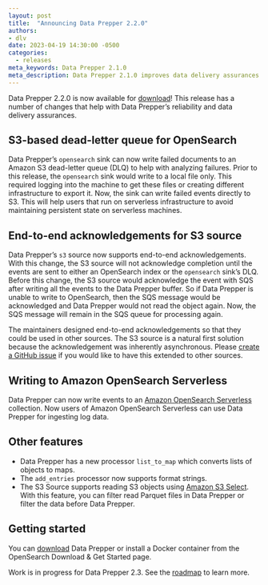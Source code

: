 ```yaml
---
layout: post
title:  "Announcing Data Prepper 2.2.0"
authors:
- dlv
date: 2023-04-19 14:30:00 -0500
categories:
  - releases
meta_keywords: Data Prepper 2.1.0
meta_description: Data Prepper 2.1.0 improves data delivery assurances with end-to-end acknowledgements and an S3 DLQ.
---
```


Data Prepper 2.2.0 is now available for [download](https://opensearch.org/downloads.html#data-prepper)!
This release has a number of changes that help with Data Prepper’s reliability and data delivery assurances.

## S3-based dead-letter queue for OpenSearch

Data Prepper’s `opensearch` sink can now write failed documents to an Amazon S3 dead-letter queue (DLQ) to help with analyzing failures. 
Prior to this release, the `opensearch` sink would write to a local file only. 
This required logging into the machine to get these files or creating different infrastructure to export it. 
Now, the sink can write failed events directly to S3. 
This will help users that run on serverless infrastructure to avoid maintaining persistent state on serverless machines.

## End-to-end acknowledgements for S3 source

Data Prepper’s `s3` source now supports end-to-end acknowledgements. 
With this change, the S3 source will not acknowledge completion until the events are sent to either an OpenSearch index or the `opensearch` sink’s DLQ. 
Before this change, the S3 source would acknowledge the event with SQS after writing all the events to the Data Prepper buffer. 
So if Data Prepper is unable to write to OpenSearch, then the SQS message would be acknowledged and Data Prepper would not read the object again. 
Now, the SQS message will remain in the SQS queue for processing again.

The maintainers designed end-to-end acknowledgements so that they could be used in other sources.
The S3 source is a natural first solution because the acknowledgement was inherently asynchronous.
Please [create a GitHub issue](https://github.com/opensearch-project/data-prepper/issues/new/choose) if you would like to have this extended to other sources.


## Writing to Amazon OpenSearch Serverless

Data Prepper can now write events to an [Amazon OpenSearch Serverless](https://docs.aws.amazon.com/opensearch-service/latest/developerguide/serverless-overview.html) collection. 
Now users of Amazon OpenSearch Serverless can use Data Prepper for ingesting log data.


## Other features

* Data Prepper has a new processor `list_to_map` which converts lists of objects to maps.
* The `add_entries` processor now supports format strings.
* The S3 Source supports reading S3 objects using [Amazon S3 Select](https://docs.aws.amazon.com/AmazonS3/latest/userguide/selecting-content-from-objects.html). With this feature, you can filter read Parquet files in Data Prepper or filter the data before Data Prepper.

## Getting started

You can [download](https://opensearch.org/downloads.html) Data Prepper or install a Docker container from the OpenSearch Download & Get Started page. 

Work is in progress for Data Prepper 2.3. See the [roadmap](https://github.com/opensearch-project/data-prepper/projects/1) to learn more.

